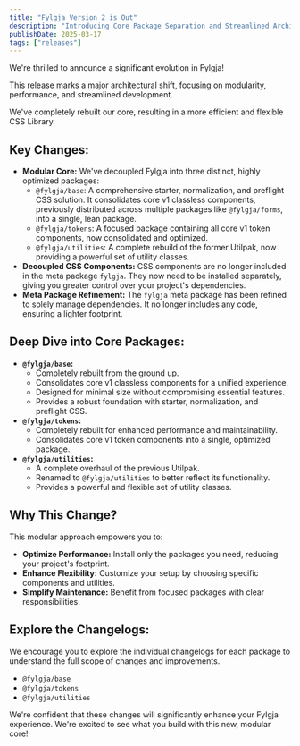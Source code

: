 ```yaml
---
title: "Fylgja Version 2 is Out"
description: "Introducing Core Package Separation and Streamlined Architecture"
publishDate: 2025-03-17
tags: ["releases"]
---
```


We're thrilled to announce a significant evolution in Fylgja!

This release marks a major architectural shift, focusing on modularity, performance, and streamlined development.

We've completely rebuilt our core, resulting in a more efficient and flexible CSS Library.

## Key Changes:

* **Modular Core:** We've decoupled Fylgja into three distinct, highly optimized packages:
    * `@fylgja/base`: A comprehensive starter, normalization, and preflight CSS solution. It consolidates core v1 classless components, previously distributed across multiple packages like `@fylgja/forms`, into a single, lean package.
    * `@fylgja/tokens`: A focused package containing all core v1 token components, now consolidated and optimized.
    * `@fylgja/utilities`: A complete rebuild of the former Utilpak, now providing a powerful set of utility classes.
* **Decoupled CSS Components:** CSS components are no longer included in the meta package `fylgja`. They now need to be installed separately, giving you greater control over your project's dependencies.
* **Meta Package Refinement:** The `fylgja` meta package has been refined to solely manage dependencies. It no longer includes any code, ensuring a lighter footprint.

## Deep Dive into Core Packages:

* **`@fylgja/base`:**
    * Completely rebuilt from the ground up.
    * Consolidates core v1 classless components for a unified experience.
    * Designed for minimal size without compromising essential features.
    * Provides a robust foundation with starter, normalization, and preflight CSS.
* **`@fylgja/tokens`:**
    * Completely rebuilt for enhanced performance and maintainability.
    * Consolidates core v1 token components into a single, optimized package.
* **`@fylgja/utilities`:**
    * A complete overhaul of the previous Utilpak.
    * Renamed to `@fylgja/utilities` to better reflect its functionality.
    * Provides a powerful and flexible set of utility classes.

## Why This Change?

This modular approach empowers you to:

* **Optimize Performance:** Install only the packages you need, reducing your project's footprint.
* **Enhance Flexibility:** Customize your setup by choosing specific components and utilities.
* **Simplify Maintenance:** Benefit from focused packages with clear responsibilities.

## Explore the Changelogs:

We encourage you to explore the individual changelogs for each package to understand the full scope of changes and improvements.

* `@fylgja/base`
* `@fylgja/tokens`
* `@fylgja/utilities`

We're confident that these changes will significantly enhance your Fylgja experience. We're excited to see what you build with this new, modular core!
